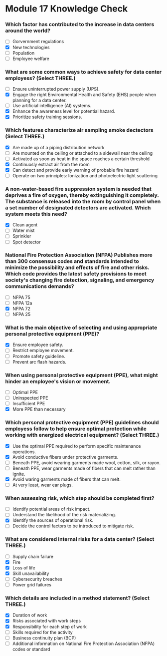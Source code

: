 # Module 17 Knowledge Check

### Which factor has contributed to the increase in data centers around the world?

- [ ] Gorvernment regulations
- [X] New technologies
- [ ] Population
- [ ] Employee welfare

### What are some common ways to achieve safety for data center employess? (Select THREE.)

- [ ] Ensure uninterrupted power supply (UPS).
- [X] Engage the right Environmental Health and Safety (EHS) people when planning for a data center.
- [ ] Use artificial intelligence (AI) systems.
- [X] Enhance the awareness level for potential hazard.
- [X] Prioritize safety training sessions.

### Which features characterize air sampling smoke dectectors (Select THREE.)

- [X] Are made up of a piping distribution network
- [ ] Are mounted on the ceiling or attached to a sidewall near the ceiling
- [ ] Activated as soon as heat in the space reaches a certain threshold
- [X] Continuosly extract air from the room
- [X] Can detect and provide early warning of probable fire hazard
- [ ] Operate on two principles: Ionization and photoelectric light scattering

### A non-water-based fire suppression system is needed that deprives a fire of oxygen, thereby extinguishing it completely. The substance is released into the room by control panel when a set number of designated detectors are activated. Which system meets this need?

- [X] Clean agent
- [ ] Water mist
- [ ] Sprinkler
- [ ] Spot detector

### National Fire Protection Association (NFPA) Publishes more than 300 consensus codes and standards intended to minimize the possibility and effects of fire and other risks. Which code provides the latest safety provisions to meet society's changing fire detection, signaling, and emergency communications demands?

- [ ] NFPA 75
- [ ] NFPA 12a
- [X] NFPA 72
- [ ] NFPA 25

### What is the main objective of selecting and using appropriate personal protective equipment (PPE)?

- [X] Ensure employee safety.
- [ ] Restrict employee movement.
- [ ] Promote safety guideline.
- [ ] Prevent arc flash hazards.

### When using personal protective equipment (PPE), what might hinder an employee's vision or movement.

- [ ] Optimal PPE
- [ ] Uninspected PPE
- [ ] Insufficient PPE
- [X] More PPE than necessary

### Which personal protective equipment (PPE) guidelines should employess follow to help ensure optimal protection while working with energized electrical equipment? (Select THREE.)

- [X] Use the optimal PPE required to perform specific maintenance operations.
- [X] Avoid conductive fibers under protective garments.
- [ ] Beneath PPE, avoid wearing garments made wool, cotton, silk, or rayon.
- [ ] Beneath PPE, wear garments made of fibers that can melt rather than ignite.
- [X] Avoid waring garments made of fibers that can melt.
- [ ] At very least, wear ear plugs.

### When assessing risk, which step should be completed first?

- [ ] Identify potential areas of risk impact.
- [ ] Understand the likelihood of the risk materializing.
- [X] Identify the sources of operational risk.
- [ ] Decide the control factors to be introduced to mitigate risk.

### What are considered internal risks for a data center? (Select THREE.)

- [ ] Supply chain failure
- [X] Fire
- [X] Loss of life
- [X] Skill unavailability
- [ ] Cybersecurity breaches
- [ ] Power grid failures

### Which details are included in a method statement? (Select THREE.)

- [X] Duration of work
- [X] Risks associated with work steps
- [X] Responsibility for each step of work
- [ ] Skills required for the activity
- [ ] Business continuity plan (BCP)
- [ ] Additional information on National Fire Protection Association (NFPA) codes or standard